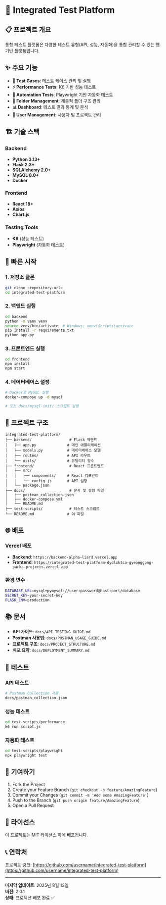 # 🚀 Integrated Test Platform

## 📋 프로젝트 개요

통합 테스트 플랫폼은 다양한 테스트 유형(API, 성능, 자동화)을 통합 관리할 수 있는 웹 기반 플랫폼입니다.

## ✨ 주요 기능

- **🧪 Test Cases**: 테스트 케이스 관리 및 실행
- **⚡ Performance Tests**: K6 기반 성능 테스트
- **🤖 Automation Tests**: Playwright 기반 자동화 테스트
- **📁 Folder Management**: 계층적 폴더 구조 관리
- **📊 Dashboard**: 테스트 결과 통계 및 분석
- **👥 User Management**: 사용자 및 프로젝트 관리

## 🏗️ 기술 스택

### Backend
- **Python 3.13+**
- **Flask 2.3+**
- **SQLAlchemy 2.0+**
- **MySQL 8.0+**
- **Docker**

### Frontend
- **React 18+**
- **Axios**
- **Chart.js**

### Testing Tools
- **K6** (성능 테스트)
- **Playwright** (자동화 테스트)

## 🚀 빠른 시작

### 1. 저장소 클론
```bash
git clone <repository-url>
cd integrated-test-platform
```

### 2. 백엔드 실행
```bash
cd backend
python -m venv venv
source venv/bin/activate  # Windows: venv\Scripts\activate
pip install -r requirements.txt
python app.py
```

### 3. 프론트엔드 실행
```bash
cd frontend
npm install
npm start
```

### 4. 데이터베이스 설정
```bash
# Docker로 MySQL 실행
docker-compose up -d mysql

# 또는 docs/mysql-init/ 스크립트 실행
```

## 📁 프로젝트 구조

```
integrated-test-platform/
├── backend/                 # Flask 백엔드
│   ├── app.py              # 메인 애플리케이션
│   ├── models.py           # 데이터베이스 모델
│   ├── routes/             # API 라우트
│   └── utils/              # 유틸리티 함수
├── frontend/                # React 프론트엔드
│   ├── src/
│   │   ├── components/     # React 컴포넌트
│   │   └── config.js       # API 설정
│   └── package.json
├── docs/                    # 문서 및 설정 파일
│   ├── postman_collection.json
│   ├── docker-compose.yml
│   └── README.md
├── test-scripts/            # 테스트 스크립트
└── README.md               # 이 파일
```

## 🌐 배포

### Vercel 배포
- **Backend**: `https://backend-alpha-liard.vercel.app`
- **Frontend**: `https://integrated-test-platform-dydlxktca-gyeonggong-parks-projects.vercel.app`

### 환경 변수
```bash
DATABASE_URL=mysql+pymysql://user:password@host:port/database
SECRET_KEY=your-secret-key
FLASK_ENV=production
```

## 📚 문서

- **API 가이드**: `docs/API_TESTING_GUIDE.md`
- **Postman 사용법**: `docs/POSTMAN_USAGE_GUIDE.md`
- **프로젝트 구조**: `docs/PROJECT_STRUCTURE.md`
- **배포 요약**: `docs/DEPLOYMENT_SUMMARY.md`

## 🧪 테스트

### API 테스트
```bash
# Postman Collection 사용
docs/postman_collection.json
```

### 성능 테스트
```bash
cd test-scripts/performance
k6 run script.js
```

### 자동화 테스트
```bash
cd test-scripts/playwright
npx playwright test
```

## 🤝 기여하기

1. Fork the Project
2. Create your Feature Branch (`git checkout -b feature/AmazingFeature`)
3. Commit your Changes (`git commit -m 'Add some AmazingFeature'`)
4. Push to the Branch (`git push origin feature/AmazingFeature`)
5. Open a Pull Request

## 📄 라이선스

이 프로젝트는 MIT 라이선스 하에 배포됩니다.

## 📞 연락처

프로젝트 링크: [https://github.com/username/integrated-test-platform](https://github.com/username/integrated-test-platform)

---

**마지막 업데이트**: 2025년 8월 13일  
**버전**: 2.0.1  
**상태**: 프로덕션 배포 완료 ✅
